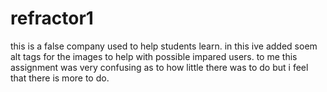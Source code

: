 # refractor1
this is a false company used to help students learn.
in this ive added soem alt tags for the images to help with possible impared users.
to me this assignment was very confusing as to how little there was to do but i feel that there is more to do.

